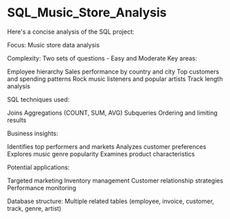 # SQL_Music_Store_Analysis
Here's a concise analysis of the SQL project:

Focus: Music store data analysis

Complexity: Two sets of questions - Easy and Moderate
Key areas:

Employee hierarchy
Sales performance by country and city
Top customers and spending patterns
Rock music listeners and popular artists
Track length analysis


SQL techniques used:

Joins
Aggregations (COUNT, SUM, AVG)
Subqueries
Ordering and limiting results


Business insights:

Identifies top performers and markets
Analyzes customer preferences
Explores music genre popularity
Examines product characteristics


Potential applications:

Targeted marketing
Inventory management
Customer relationship strategies
Performance monitoring


Database structure: Multiple related tables (employee, invoice, customer, track, genre, artist)
